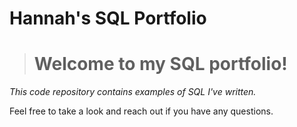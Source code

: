 # **Hannah's SQL Portfolio**

> # Welcome to my SQL portfolio!
_This code repository contains examples of SQL I've written._

Feel free to take a look and reach out if you have any questions.
